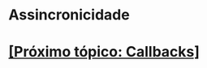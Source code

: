# Assincronicidade

# [[Próximo tópico: Callbacks]](./2-callbacks.md)

<!--
- Promises
- Callbacks x Promessas
- axios
- axios.interceptors
- axios.interceptors.request
- axios.interceptors.request.use
- Template Literal
- NaN
- Infinity
- Comportamento das variáveis de ambiente (process.env) em relação a valores falsy
- Variáveis
- Classes
- Objetos
- Linguagem de Programação
- Linguagem de Programação de alto nível
- Linguagem de Programação interpretada
- Linguagem de Programação dinamicamente tipada
- Node.js
- JS é compilada antes de executada (pelo motor)
-->